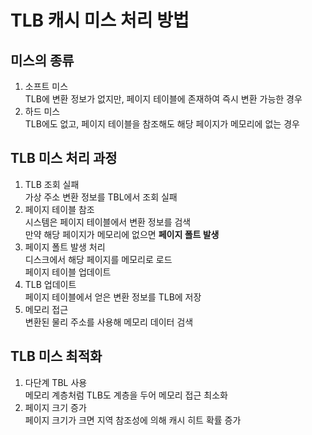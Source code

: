 # TLB 캐시 미스 처리 방법

## 미스의 종류

1. 소프트 미스\
		TLB에 변환 정보가 없지만, 페이지 테이블에 존재하여 즉시 변환 가능한 경우
2. 하드 미스\
		TLB에도 없고, 페이지 테이블을 참조해도 해당 페이지가 메모리에 없는 경우

## TLB 미스 처리 과정

1. TLB 조회 실패\
		가상 주소 변환 정보를 TBL에서 조회 실패
2. 페이지 테이블 참조\
		시스템은 페이지 테이블에서 변환 정보를 검색\
		만약 해당 페이지가 메모리에 없으면 **페이지 폴트 발생**
3. 페이지 폴트 발생 처리\
		디스크에서 해당 페이지를 메모리로 로드\
		페이지 테이블 업데이트
4. TLB 업데이트\
		페이지 테이블에서 얻은 변환 정보를 TLB에 저장
5. 메모리 접근\
		변환된 물리 주소를 사용해 메모리 데이터 검색

## TLB 미스 최적화

1. 다단계 TBL 사용\
		메모리 계층처럼 TLB도 계층을 두어 메모리 접근 최소화
2. 페이지 크기 증가\
		페이지 크기가 크면 지역 참조성에 의해 캐시 히트 확률 증가